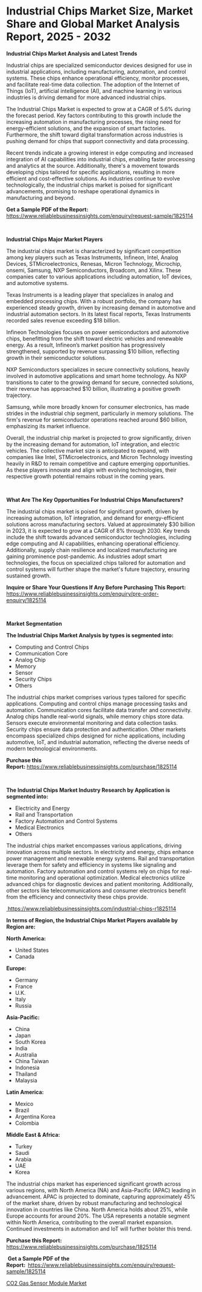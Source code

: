 <p><h1>Industrial Chips Market Size, Market Share and Global Market Analysis Report, 2025 - 2032</h1></p><p><strong>Industrial Chips Market Analysis and Latest Trends</strong></p>
<p><p>Industrial chips are specialized semiconductor devices designed for use in industrial applications, including manufacturing, automation, and control systems. These chips enhance operational efficiency, monitor processes, and facilitate real-time data collection. The adoption of the Internet of Things (IoT), artificial intelligence (AI), and machine learning in various industries is driving demand for more advanced industrial chips.</p><p>The Industrial Chips Market is expected to grow at a CAGR of 5.6% during the forecast period. Key factors contributing to this growth include the increasing automation in manufacturing processes, the rising need for energy-efficient solutions, and the expansion of smart factories. Furthermore, the shift toward digital transformation across industries is pushing demand for chips that support connectivity and data processing.</p><p>Recent trends indicate a growing interest in edge computing and increased integration of AI capabilities into industrial chips, enabling faster processing and analytics at the source. Additionally, there's a movement towards developing chips tailored for specific applications, resulting in more efficient and cost-effective solutions. As industries continue to evolve technologically, the industrial chips market is poised for significant advancements, promising to reshape operational dynamics in manufacturing and beyond.</p></p>
<p><strong>Get a Sample PDF of the Report:&nbsp;</strong> <a href="https://www.reliablebusinessinsights.com/enquiry/request-sample/1825114?utm_campaign=2226&utm_medium=2&utm_source=Github&utm_content=ia&utm_term=11022025&utm_id=industrial-chips">https://www.reliablebusinessinsights.com/enquiry/request-sample/1825114</a></p>
<p>&nbsp;</p>
<p><strong>Industrial Chips Major Market Players</strong></p>
<p><p>The industrial chips market is characterized by significant competition among key players such as Texas Instruments, Infineon, Intel, Analog Devices, STMicroelectronics, Renesas, Micron Technology, Microchip, onsemi, Samsung, NXP Semiconductors, Broadcom, and Xilinx. These companies cater to various applications including automation, IoT devices, and automotive systems.</p><p>Texas Instruments is a leading player that specializes in analog and embedded processing chips. With a robust portfolio, the company has experienced steady growth, driven by increasing demand in automotive and industrial automation sectors. In its latest fiscal reports, Texas Instruments recorded sales revenue exceeding $18 billion.</p><p>Infineon Technologies focuses on power semiconductors and automotive chips, benefitting from the shift toward electric vehicles and renewable energy. As a result, Infineon’s market position has progressively strengthened, supported by revenue surpassing $10 billion, reflecting growth in their semiconductor solutions.</p><p>NXP Semiconductors specializes in secure connectivity solutions, heavily involved in automotive applications and smart home technology. As NXP transitions to cater to the growing demand for secure, connected solutions, their revenue has approached $10 billion, illustrating a positive growth trajectory.</p><p>Samsung, while more broadly known for consumer electronics, has made strides in the industrial chip segment, particularly in memory solutions. The firm's revenue for semiconductor operations reached around $60 billion, emphasizing its market influence.</p><p>Overall, the industrial chip market is projected to grow significantly, driven by the increasing demand for automation, IoT integration, and electric vehicles. The collective market size is anticipated to expand, with companies like Intel, STMicroelectronics, and Micron Technology investing heavily in R&D to remain competitive and capture emerging opportunities. As these players innovate and align with evolving technologies, their respective growth potential remains robust in the coming years.</p></p>
<p>&nbsp;</p>
<p><strong>What Are The Key Opportunities For Industrial Chips Manufacturers?</strong></p>
<p><p>The industrial chips market is poised for significant growth, driven by increasing automation, IoT integration, and demand for energy-efficient solutions across manufacturing sectors. Valued at approximately $30 billion in 2023, it is expected to grow at a CAGR of 8% through 2030. Key trends include the shift towards advanced semiconductor technologies, including edge computing and AI capabilities, enhancing operational efficiency. Additionally, supply chain resilience and localized manufacturing are gaining prominence post-pandemic. As industries adopt smart technologies, the focus on specialized chips tailored for automation and control systems will further shape the market's future trajectory, ensuring sustained growth.</p></p>
<p><strong>Inquire or Share Your Questions If Any Before Purchasing This Report:</strong> <a href="https://www.reliablebusinessinsights.com/enquiry/pre-order-enquiry/1825114?utm_campaign=2226&utm_medium=2&utm_source=Github&utm_content=ia&utm_term=11022025&utm_id=industrial-chips">https://www.reliablebusinessinsights.com/enquiry/pre-order-enquiry/1825114</a></p>
<p>&nbsp;</p>
<p><strong>Market Segmentation</strong></p>
<p><strong>The Industrial Chips Market Analysis by types is segmented into:</strong></p>
<p><ul><li>Computing and Control Chips</li><li>Communication Core</li><li>Analog Chip</li><li>Memory</li><li>Sensor</li><li>Security Chips</li><li>Others</li></ul></p>
<p><p>The industrial chips market comprises various types tailored for specific applications. Computing and control chips manage processing tasks and automation. Communication cores facilitate data transfer and connectivity. Analog chips handle real-world signals, while memory chips store data. Sensors execute environmental monitoring and data collection tasks. Security chips ensure data protection and authentication. Other markets encompass specialized chips designed for niche applications, including automotive, IoT, and industrial automation, reflecting the diverse needs of modern technological environments.</p></p>
<p><strong>Purchase this Report:&nbsp;</strong><a href="https://www.reliablebusinessinsights.com/purchase/1825114?utm_campaign=2226&utm_medium=2&utm_source=Github&utm_content=ia&utm_term=11022025&utm_id=industrial-chips">https://www.reliablebusinessinsights.com/purchase/1825114</a></p>
<p>&nbsp;</p>
<p><strong>The Industrial Chips Market Industry Research by Application is segmented into:</strong></p>
<p><ul><li>Electricity and Energy</li><li>Rail and Transportation</li><li>Factory Automation and Control Systems</li><li>Medical Electronics</li><li>Others</li></ul></p>
<p><p>The industrial chips market encompasses various applications, driving innovation across multiple sectors. In electricity and energy, chips enhance power management and renewable energy systems. Rail and transportation leverage them for safety and efficiency in systems like signaling and automation. Factory automation and control systems rely on chips for real-time monitoring and operational optimization. Medical electronics utilize advanced chips for diagnostic devices and patient monitoring. Additionally, other sectors like telecommunications and consumer electronics benefit from the efficiency and connectivity these chips provide.</p></p>
<p><a href="https://www.reliablebusinessinsights.com/industrial-chips-r1825114?utm_campaign=2226&utm_medium=2&utm_source=Github&utm_content=ia&utm_term=11022025&utm_id=industrial-chips">&nbsp;https://www.reliablebusinessinsights.com/industrial-chips-r1825114</a></p>
<p><strong>In terms of Region, the Industrial Chips Market Players available by Region are:</strong></p>
<p>
    <p> <strong> North America: </strong>
        <ul>
            <li>United States</li>
            <li>Canada</li>
        </ul>
        </p> 
    <p> <strong> Europe: </strong>
        <ul>
            <li>Germany</li>
            <li>France</li>
            <li>U.K.</li>
            <li>Italy</li>
            <li>Russia</li>
        </ul>
        </p> 
    <p> <strong> Asia-Pacific: </strong>
        <ul>
            <li>China</li>
            <li>Japan</li>
            <li>South Korea</li>
            <li>India</li>
            <li>Australia</li>
            <li>China Taiwan</li>
            <li>Indonesia</li>
            <li>Thailand</li>
            <li>Malaysia</li>
        </ul>
        </p> 
    <p> <strong> Latin America: </strong>
        <ul>
            <li>Mexico</li>
            <li>Brazil</li>
            <li>Argentina Korea</li>
            <li>Colombia</li>
        </ul>
        </p> 
    <p> <strong> Middle East & Africa: </strong>
        <ul>
            <li>Turkey</li>
            <li>Saudi</li>
            <li>Arabia</li>
            <li>UAE</li>
            <li>Korea</li>
        </ul>
    </p>
    </p>
<p><p>The industrial chips market has experienced significant growth across various regions, with North America (NA) and Asia-Pacific (APAC) leading in advancement. APAC is projected to dominate, capturing approximately 45% of the market share, driven by robust manufacturing and technological innovation in countries like China. North America holds about 25%, while Europe accounts for around 20%. The USA represents a notable segment within North America, contributing to the overall market expansion. Continued investments in automation and IoT will further bolster this trend.</p></p>
<p><strong>Purchase this Report: </strong><a href="https://www.reliablebusinessinsights.com/purchase/1825114?utm_campaign=2226&utm_medium=2&utm_source=Github&utm_content=ia&utm_term=11022025&utm_id=industrial-chips">https://www.reliablebusinessinsights.com/purchase/1825114</a></p>
<p>&nbsp;<strong>Get a Sample PDF of the Report:&nbsp;&nbsp;</strong><a href="https://www.reliablebusinessinsights.com/enquiry/request-sample/1825114?utm_campaign=2226&utm_medium=2&utm_source=Github&utm_content=ia&utm_term=11022025&utm_id=industrial-chips">https://www.reliablebusinessinsights.com/enquiry/request-sample/1825114</a></p>
<p><strong></strong></p>
<p><p><a href="https://github.com/HobertDavis43/Market-Research-Report-List-1/blob/main/co2-gas-sensor-module-market.md?utm_campaign=2226&utm_medium=2&utm_source=Github&utm_content=ia&utm_term=11022025&utm_id=industrial-chips">CO2 Gas Sensor Module Market</a></p></p>